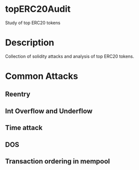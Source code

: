 # topERC20Audit
Study of top ERC20 tokens

# Description
Collection of solidity attacks and analysis of top ERC20 tokens.

# Common Attacks

## Reentry
## Int Overflow and Underflow
## Time attack
## DOS
## Transaction ordering in mempool